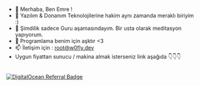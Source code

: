 - 👋 Merhaba, Ben Emre !
- 👀 Yazılım & Donanım Teknolojilerine hakim aynı zamanda meraklı biriyim :)
- 🌱 Şimdilik sadece Guru aşamasındayım. Bir usta olarak meditasyon yapıyorum.
- 💞️ Programlama benim için aşktır <3
- 📫 İletişim için : root@w0fly.dev
- Uygun fiyattan sunucu / makina almak isterseniz link aşağıda 👇👇👇
<br>
<a href="https://www.digitalocean.com/?refcode=865237ae58ab&utm_campaign=Referral_Invite&utm_medium=Referral_Program&utm_source=badge"><img src="https://web-platforms.sfo2.digitaloceanspaces.com/WWW/Badge%203.svg" alt="DigitalOcean Referral Badge" /></a>
<!---
w0fly/w0fly is a ✨ special ✨ repository because its `README.md` (this file) appears on your GitHub profile.
You can click the Preview link to take a look at your changes.
--->
